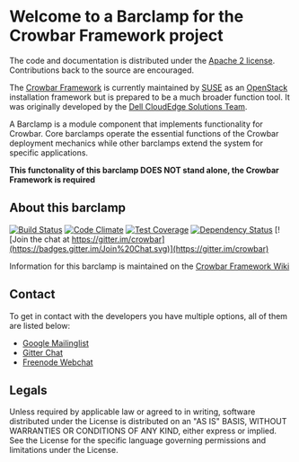 Welcome to a Barclamp for the Crowbar Framework project
=======================================================

The code and documentation is distributed under the [Apache 2 license](http://www.apache.org/licenses/LICENSE-2.0.html).
Contributions back to the source are encouraged.

The [Crowbar Framework](https://github.com/crowbar/crowbar) is currently maintained by [SUSE](http://www.suse.com/) as
an [OpenStack](http://openstack.org) installation framework but is prepared to be a much broader function tool. It was
originally developed by the [Dell CloudEdge Solutions Team](http://dell.com/openstack).

A Barclamp is a module component that implements functionality for Crowbar. Core barclamps operate the essential
functions of the Crowbar deployment mechanics while other barclamps extend the system for specific applications.

**This functonality of this barclamp DOES NOT stand alone, the Crowbar Framework is required**

About this barclamp
-------------------

[![Build Status](https://travis-ci.org/crowbar/barclamp-ceilometer.svg?branch=master)](https://travis-ci.org/crowbar/barclamp-ceilometer)
[![Code Climate](https://codeclimate.com/github/crowbar/barclamp-ceilometer/badges/gpa.svg)](https://codeclimate.com/github/crowbar/barclamp-ceilometer)
[![Test Coverage](https://codeclimate.com/github/crowbar/barclamp-ceilometer/badges/coverage.svg)](https://codeclimate.com/github/crowbar/barclamp-ceilometer)
[![Dependency Status](https://gemnasium.com/crowbar/barclamp-ceilometer.svg)](https://gemnasium.com/crowbar/barclamp-ceilometer)
[![Join the chat at https://gitter.im/crowbar](https://badges.gitter.im/Join%20Chat.svg)](https://gitter.im/crowbar)

Information for this barclamp is maintained on the [Crowbar Framework Wiki](https://github.com/crowbar/crowbar/wiki)

Contact
-------

To get in contact with the developers you have multiple options, all of them are listed below:

* [Google Mailinglist](https://groups.google.com/forum/#!forum/crowbar)
* [Gitter Chat](https://gitter.im/crowbar)
* [Freenode Webchat](http://webchat.freenode.net/?channels=%23crowbar)

Legals
------

Unless required by applicable law or agreed to in writing, software distributed under the License is distributed on
an "AS IS" BASIS, WITHOUT WARRANTIES OR CONDITIONS OF ANY KIND, either express or implied. See the License for the
specific language governing permissions and limitations under the License.

